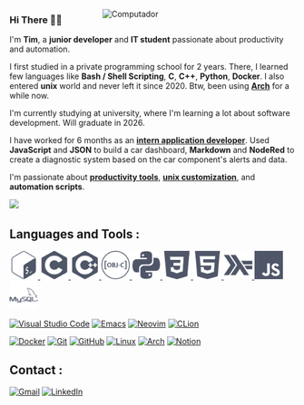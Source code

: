 <img src="https://raw.githubusercontent.com/MicaelliMedeiros/micaellimedeiros/master/image/computer-illustration.png"
min-width="340px" max-width="400px" width="340px" align="right" alt="Computador">
<p align="left">

<h3>Hi There 👋🏻</h3>

I'm <strong>Tim</strong>, a <strong>junior developer</strong> and <strong>IT student</strong> passionate about productivity and automation.

I first studied in a private programming school for 2 years. There, I learned few languages like <strong>Bash / Shell Scripting</strong>, <strong>C</strong>, <strong>C++</strong>, <strong>Python</strong>, <strong>Docker</strong>. I also entered <strong>unix</strong> world and never left it since 2020. Btw, been using <strong>[Arch](https://garudalinux.org/)</strong> for a while now.

I'm currently studying at university, where I'm learning a lot about software development. Will graduate in 2026.

I have worked for 6 months as an <strong>[intern application developer](https://github.com/TLacault/internship)</strong>.
Used <strong>JavaScript</strong> and <strong>JSON</strong> to build a car dashboard, <strong>Markdown</strong> and <strong>NodeRed</strong> to create a diagnostic system based on the car component's alerts and data.

I'm passionate about <strong>[productivity tools](https://www.notion.so/)</strong>, <strong>[unix customization](https://www.reddit.com/r/unixporn/)</strong>, and <strong>automation scripts</strong>.
</p>

<img height="180em" src="https://github-readme-stats.vercel.app/api?username=tlacault&count_private=true&theme=nord&show_icons=true"/>

<h2 align="left">Languages and Tools :</h2>
<p align="left">

<a href="https://www.gnu.org/software/bash/" target="_blank" rel="noreferrer"> <img src="./img/bash.png" alt="bash" width="50" height="50"/> </a> <a href="https://www.cprogramming.com/"> <img src="./img/c.png" alt="c" width="50" height="50"/> </a>    <a href="https://www.w3schools.com/cpp/" target="_blank" rel="noreferrer"> <img src="./img/cpp.png" alt="cplusplus" width="50" height="50"/> </a> <a href="https://developer.apple.com/library/archive/documentation/Cocoa/Conceptual/ProgrammingWithObjectiveC/Introduction/Introduction.html" target="_blank" rel="noreferrer"> <img src="./img/c_obj.png" alt="objectivec" width="50" height="50"/> </a> <a href="https://www.python.org" target="_blank" rel="noreferrer"> <img src="./img/python.png" alt="python" width="50" height="50"/> </a> <a href="https://www.w3schools.com/css/" target="_blank" rel="noreferrer"> <img src="./img/css.png" alt="css3" width="50" height="50"/> </a> <a href="https://www.w3.org/html/" target="_blank" rel="noreferrer"> <img src="./img/html.png" alt="html5" width="50" height="50"/> </a> <a href="https://www.haskell.org/" target="_blank" rel="noreferrer"> <img src="./img/haskell.png" alt="haskell" width="50" height="50"/> </a> <a href="https://developer.mozilla.org/en-US/docs/Web/JavaScript" target="_blank" rel="noreferrer"> <img src="./img/js.png" alt="javascript" width="50" height="50"/> </a> <a href="https://www.mysql.com/" target="_blank" rel="noreferrer"> <img src="./img/sql.png" alt="mysql" width="50" height="50"/> </a> </p>

[![Visual Studio Code](https://img.shields.io/badge/Visual%20Studio%20Code-0078d7.svg?style=for-the-badge&logo=visual-studio-code&logoColor=white)](https://code.visualstudio.com/)
[![Emacs](https://img.shields.io/badge/Emacs-%237F5AB6.svg?&style=for-the-badge&logo=gnu-emacs&logoColor=white)](https://www.gnu.org/software/emacs/)
[![Neovim](https://img.shields.io/badge/NeoVim-%2357A143.svg?&style=for-the-badge&logo=neovim&logoColor=white)](https://neovim.io/)
[![CLion](https://img.shields.io/badge/CLion-black?style=for-the-badge&logo=clion&logoColor=white)](https://www.jetbrains.com/fr-fr/clion/)

[![Docker](https://img.shields.io/badge/docker-%230db7ed.svg?style=for-the-badge&logo=docker&logoColor=white)](https://www.docker.com/)
[![Git](https://img.shields.io/badge/git-%23F05033.svg?style=for-the-badge&logo=git&logoColor=white)](https://git-scm.com/)
[![GitHub](https://img.shields.io/badge/github-%23121011.svg?style=for-the-badge&logo=github&logoColor=white)](https://github.com/TLacault)
[![Linux](https://img.shields.io/badge/Linux-FCC624?style=for-the-badge&logo=linux&logoColor=black)](https://www.linux.org/)
[![Arch](https://img.shields.io/badge/Arch%20Linux-1793D1?logo=arch-linux&logoColor=fff&style=for-the-badge)](https://archlinux.org/)
[![Notion](https://img.shields.io/badge/Notion-%23000000.svg?style=for-the-badge&logo=notion&logoColor=white)](https://www.notion.so/)

<h2 align="left">Contact :</h2>

[![Gmail](https://img.shields.io/badge/Gmail-D14836?style=for-the-badge&logo=gmail&logoColor=white)](mailto:contact@dev-tlacault.eu?)
[![LinkedIn](https://img.shields.io/badge/linkedin-%230077B5.svg?style=for-the-badge&logo=linkedin&logoColor=white)](https://www.linkedin.com/in/tim-lacault/)